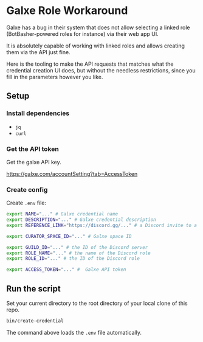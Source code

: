 # Galxe Role Workaround

Galxe has a bug in their system that does not allow selecting a linked role (BotBasher-powered roles for instance) via their web app UI.

It is absolutely capable of working with linked roles and allows creating them via the API just fine.

Here is the tooling to make the API requests that matches what the credential creation UI does, but without the needless restrictions, since you fill in the parameters however you like.

## Setup

### Install dependencies

- `jq`
- `curl`

### Get the API token

Get the galxe API key.

<https://galxe.com/accountSetting?tab=AccessToken>

### Create config

Create `.env` file:

```bash
export NAME="..." # Galxe credential name
export DESCRIPTION="..." # Galxe credential description
export REFERENCE_LINK="https://discord.gg/..." # a Discord invite to a server with the role

export CURATOR_SPACE_ID="..." # Galxe space ID

export GUILD_ID="..." # the ID of the Discord server
export ROLE_NAME="..." # the name of the Discord role
export ROLE_ID="..." # the ID of the Discord role

export ACCESS_TOKEN="..." #  Galxe API token
```

## Run the script

Set your current directory to the root directory of your local clone of this repo.

```bash
bin/create-credential
```

The command above loads the `.env` file automatically.
